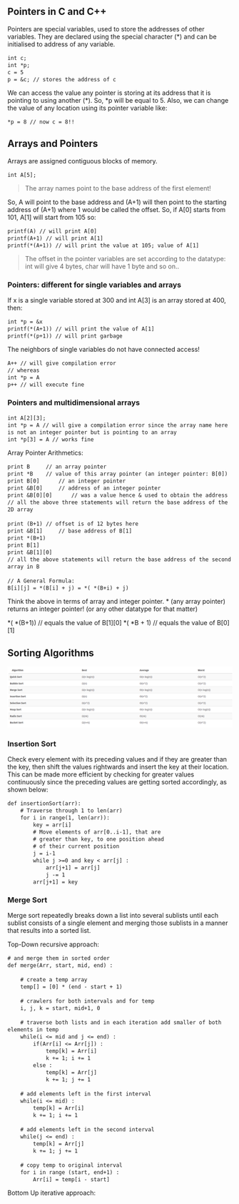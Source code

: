 ## Pointers in C and C++

Pointers are special variables, used to store the addresses of other variables. They are declared using the special character (*) and can be initialised to address of any variable.

```
int c;
int *p;
c = 5
p = &c; // stores the address of c
```
 
We can access the value any pointer is storing at its address that it is pointing to using another (*). So, *p will be equal to 5.
Also, we can change the value of any location using its pointer variable like:

```
*p = 8 // now c = 8!!
```

## Arrays and Pointers

Arrays are assigned contiguous blocks of memory. 

```
int A[5];
```

> The array names point to the base address of the first element! 

So,
A will point to the base address and (A+1) will then point to the starting address of (A+1) where 1 would be called the offset.
So, if A[0] starts from 101, A[1] will start from 105 so:

```
printf(A) // will print A[0]
printf(A+1) // will print A[1]
printf(*(A+1)) // will print the value at 105; value of A[1]
```

> The offset in the pointer variables are set according to the datatype: int will give 4 bytes, char will have 1 byte and so on..

### Pointers: different for single variables and arrays

If x is a single variable stored at 300 and int A[3] is an array stored at 400, then:

```
int *p = &x
printf(*(A+1)) // will print the value of A[1]
printf(*(p+1)) // will print garbage
```

The neighbors of single variables do not have connected access!

```
A++ // will give compilation error
// whereas
int *p = A
p++ // will execute fine
``` 

### Pointers and multidimensional arrays

```
int A[2][3];
int *p = A // will give a compilation error since the array name here is not an integer pointer but is pointing to an array
int *p[3] = A // works fine
```

Array Pointer Arithmetics:

```
print B     // an array pointer
print *B    // value of this array pointer (an integer pointer: B[0])
print B[0]      // an integer pointer
print &B[0]     // address of an integer pointer
print &B[0][0]      // was a value hence & used to obtain the address
// all the above three statements will return the base address of the 2D array

print (B+1) // offset is of 12 bytes here
print &B[1]     // base address of B[1]
print *(B+1)
print B[1]
print &B[1][0]
// all the above statements will return the base address of the second array in B 

// A General Formula:
B[i][j] = *(B[i] + j) = *( *(B+i) + j)
```

Think the above in terms of array and integer pointer. * (any array pointer) returns an integer pointer! (or any other datatype for that matter)

*( *(B+1))   // equals the value of B[1][0]
*( *B + 1) // equals the value of B[0][1]

## Sorting Algorithms

![Sorting Algorithms](/assets/sorting.png)

### Insertion Sort
Check every element with its preceding values and if they are greater than the key, then shift the values rightwards and insert the key at their location. This can be made more efficient by checking for greater values continuously since the preceding values are getting sorted accordingly, as shown below:

```
def insertionSort(arr):
    # Traverse through 1 to len(arr)
    for i in range(1, len(arr)):
        key = arr[i]
        # Move elements of arr[0..i-1], that are
        # greater than key, to one position ahead
        # of their current position
        j = i-1
        while j >=0 and key < arr[j] :
            arr[j+1] = arr[j]
            j -= 1
        arr[j+1] = key 

```

### Merge Sort
Merge sort repeatedly breaks down a list into several sublists until each sublist consists of a single element and merging those sublists in a manner that results into a sorted list.

Top-Down recursive approach:
```
# and merge them in sorted order
def merge(Arr, start, mid, end) :

	# create a temp array
	temp[] = [0] * (end - start + 1)

	# crawlers for both intervals and for temp
	i, j, k = start, mid+1, 0

	# traverse both lists and in each iteration add smaller of both elements in temp 
	while(i <= mid and j <= end) :
		if(Arr[i] <= Arr[j]) :
			temp[k] = Arr[i]
			k += 1; i += 1
		else :
			temp[k] = Arr[j]
			k += 1; j += 1

	# add elements left in the first interval 
	while(i <= mid) :
		temp[k] = Arr[i]
		k += 1; i += 1

	# add elements left in the second interval 
	while(j <= end) :
		temp[k] = Arr[j]
		k += 1; j += 1

	# copy temp to original interval
	for i in range (start, end+1) :
		Arr[i] = temp[i - start]
```

Bottom Up iterative approach: